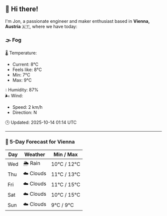 ## 👋 Hi there!

I'm Jon, a passionate engineer and maker enthusiast based in **Vienna, Austria** 🇦🇹, where we have today:

### 🌫️ Fog 

🌡️ Temperature: 
* Current: 8°C
* Feels like: 8°C
* Min: 7°C 
* Max: 9°C  

💧 Humidity: 87%  
🌬️ Wind: 
* Speed: 2 km/h 
* Direction: N  

🕒 Updated: 2025-10-14 01:14 UTC

---

### 📅 5-Day Forecast for Vienna

| Day | Weather | Min / Max |
|-----|---------|------------|
| Wed | 🌦️ Rain | 10°C / 12°C |
| Thu | ☁️ Clouds | 11°C / 13°C |
| Fri | ☁️ Clouds | 11°C / 15°C |
| Sat | ☁️ Clouds | 10°C / 15°C |
| Sun | ☁️ Clouds | 9°C / 9°C |
